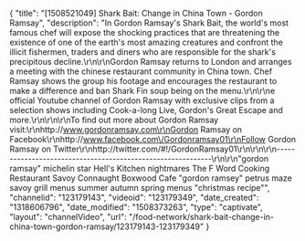 {
    "title": "[1508521049] Shark Bait: Change in China Town - Gordon Ramsay",
    "description": "In Gordon Ramsay's Shark Bait, the world's most famous chef will expose the shocking practices that are threatening the existence of one of the earth's most amazing creatures and confront the illicit fishermen, traders and diners who are responsible for the shark's precipitous decline.\r\n\r\nGordon Ramsay returns to London and arranges a meeting with the chinese restaurant community in China town. Chef Ramsay shows the group his footage and encourages the restaurant to make a difference and ban Shark Fin soup being on the menu.\r\n\r\ne official Youtube channel of Gordon Ramsay with exclusive clips from a selection shows including Cook-a-long Live, Gordon's Great Escape and more.\r\n\r\n\r\nTo find out more about Gordon Ramsay visit:\r\nhttp:\/\/www.gordonramsay.com\r\nGordon Ramsay on Facebook\r\nhttp:\/\/www.facebook.com\/Gordonramsay01\r\nFollow Gordon Ramsay on Twitter\r\nhttp:\/\/twitter.com\/#!\/GordonRamsay01\r\n\r\n\r\n------------------------------------------------------------\r\n\r\n\"gordon ramsay\" michelin star Hell's Kitchen nightmares The F Word Cooking Restaurant Savoy Connaught Boxwood Cafe \"gordon ramsey\" petrus maze savoy grill menus summer autumn spring menus \"christmas recipe\"",
    "channelid": "123179143",
    "videoid": "123179349",
    "date_created": "1318606796",
    "date_modified": "1508373263",
    "type": "captivate",
    "layout": "channelVideo",
    "url": "\/food-network\/shark-bait-change-in-china-town-gordon-ramsay\/123179143-123179349"
}